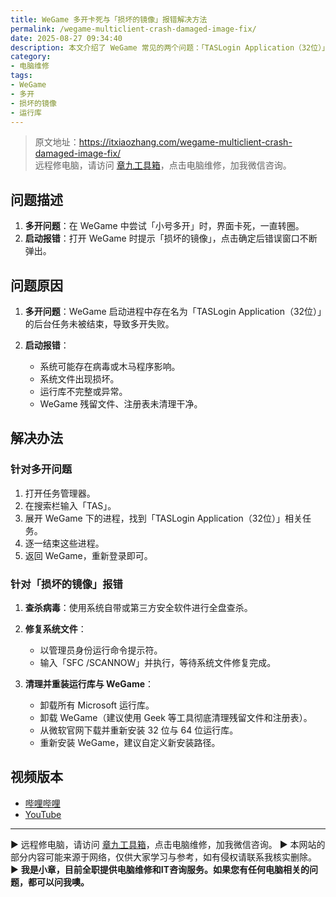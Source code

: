 ```yaml
---
title: WeGame 多开卡死与「损坏的镜像」报错解决方法
permalink: /wegame-multiclient-crash-damaged-image-fix/
date: 2025-08-27 09:34:40
description: 本文介绍了 WeGame 常见的两个问题：「TASLogin Application（32位）」导致的多开卡死，以及启动时报错「损坏的镜像」的原因与解决步骤，帮助用户快速恢复正常使用。
category:
- 电脑维修
tags:
- WeGame
- 多开
- 损坏的镜像
- 运行库
---
```


> 原文地址：<https://itxiaozhang.com/wegame-multiclient-crash-damaged-image-fix/>  
> 远程修电脑，请访问 [章九工具箱](https://zhang9.com/)，点击电脑维修，加我微信咨询。 

## 问题描述

1. **多开问题**：在 WeGame 中尝试「小号多开」时，界面卡死，一直转圈。
2. **启动报错**：打开 WeGame 时提示「损坏的镜像」，点击确定后错误窗口不断弹出。

## 问题原因

1. **多开问题**：WeGame 启动进程中存在名为「TASLogin Application（32位）」的后台任务未被结束，导致多开失败。
2. **启动报错**：

   * 系统可能存在病毒或木马程序影响。
   * 系统文件出现损坏。
   * 运行库不完整或异常。
   * WeGame 残留文件、注册表未清理干净。

## 解决办法

### 针对多开问题

1. 打开任务管理器。
2. 在搜索栏输入「TAS」。
3. 展开 WeGame 下的进程，找到「TASLogin Application（32位）」相关任务。
4. 逐一结束这些进程。
5. 返回 WeGame，重新登录即可。

### 针对「损坏的镜像」报错

1. **查杀病毒**：使用系统自带或第三方安全软件进行全盘查杀。
2. **修复系统文件**：

   * 以管理员身份运行命令提示符。
   * 输入「SFC /SCANNOW」并执行，等待系统文件修复完成。
3. **清理并重装运行库与 WeGame**：

   * 卸载所有 Microsoft 运行库。
   * 卸载 WeGame（建议使用 Geek 等工具彻底清理残留文件和注册表）。
   * 从微软官网下载并重新安装 32 位与 64 位运行库。
   * 重新安装 WeGame，建议自定义新安装路径。

## 视频版本

* [哔哩哔哩](https://space.bilibili.com/3546607630944387)
* [YouTube](https://www.youtube.com/@itxiaozhang)

---
▶ 远程修电脑，请访问 [章九工具箱](https://zhang9.com/)，点击电脑维修，加我微信咨询。 
▶ 本网站的部分内容可能来源于网络，仅供大家学习与参考，如有侵权请联系我核实删除。  
▶ **我是小章，目前全职提供电脑维修和IT咨询服务。如果您有任何电脑相关的问题，都可以问我噢。**  
